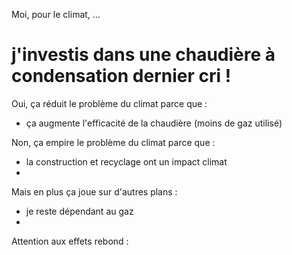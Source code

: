 Moi, pour le climat, ...

# j'investis dans une chaudière à condensation dernier cri !

Oui, ça réduit le problème du climat parce que :
* ça augmente l'efficacité de la chaudière (moins de gaz utilisé)

Non, ça empire le problème du climat parce que :
* la construction et recyclage ont un impact climat
* 

Mais en plus ça joue sur d'autres plans :
* je reste dépendant au gaz
* 

Attention aux effets rebond : 
